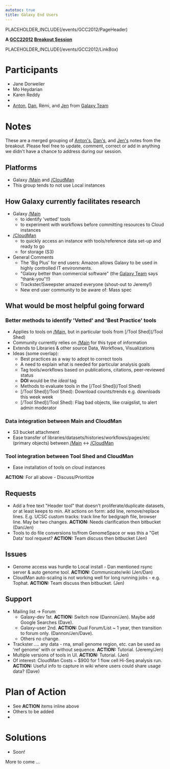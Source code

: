 ```yaml
---
autotoc: true
title: Galaxy End Users
---
```

PLACEHOLDER_INCLUDE(/events/GCC2012/PageHeader)



**A [GCC22012](/src/Events/GCC2012/index.md) [Breakout Session](/src/Events/GCC2012/Program/Breakouts/index.md)**

PLACEHOLDER_INCLUDE(/events/GCC2012/LinkBox)
<div class='right'></div>

# Participants

* Jane Dorweiler
* Mo Heydarian
* Karen Reddy
 * 
* [Anton](/src/anton/index.md), [Dan](/Dan), Rémi, and [Jen](/JenniferJackson) from [Galaxy Team](/src/GalaxyTeam/index.md)

# Notes

These are a merged grouping of [Anton's](/src/anton/index.md), [Dan's](/Dan), and [Jen's](/src/JenniferJackson/index.md) notes from the breakout.  Please feel free to update, comment, correct or add in anything we didn't have a chance to address during our session.


## Platforms

* Galaxy [/Main](/src/Main/index.md) and [/CloudMan](/src/CloudMan/index.md)
* This group tends to not use Local instances

## How Galaxy currently facilitates research

* Galaxy [/Main](/src/Main/index.md)
  * to identify 'vetted' tools
  * to experiment with workflows before committing resources to Cloud instances
* [/CloudMan](/src/CloudMan/index.md)
  * to quickly access an instance with tools/reference data set-up and ready to go
  * for storage (S3)
* General Comments
  * The 'Big Plus' for end users: Amazon allows Galaxy to be used in highly controlled IT environments. 
  * "Galaxy better than commercial software" (the [Galaxy Team](/src/GalaxyTeam/index.md) says "thank-you"!!)
  * Trackster/Sweepster amazed everyone (shout-out to Jeremy!)
  * New end user community to be aware of: Mass spec

## What would be most helpful going forward

### Better methods to identify 'Vetted' and 'Best Practice' tools
* Applies to tools on [/Main](/src/Main/index.md), but in particular tools from [/Tool Shed](/Tool Shed)
* Community currently relies on [/Main](/src/Main/index.md) for this type of information
* Extends to Libraries & other source Data, Workflows, Visualizations
* Ideas (some overlap):
  * Best practices as a way to adopt to correct tools
  * A need to explain what is needed for particular analysis goals
  * Tag tools/workflows based on publications, citations, peer-reviewed status
  * **DOI** would be the *ideal* tag
  * Methods to evaluate tools in the [/Tool Shed](/Tool Shed)
  * [/Tool Shed](/Tool Shed): Download counts/trends e.g. downloads this week week
  * [/Tool Shed](/Tool Shed): Flag bad objects, like craigslist, to alert admin moderator

### Data integration between Main and CloudMan
* S3 bucket attachment
* Ease transfer of libraries/datasets/histories/workflows/pages/etc (primary objects) between [/Main](/src/Main/index.md) &harr; [/CloudMan](/src/CloudMan/index.md)

### Tool integration between Tool Shed and CloudMan
* Ease installation of tools on cloud instances

**ACTION:** For all above - Discuss/Prioritize

## Requests
* Add a free text "Header tool" that doesn't proliferate/duplicate datasets, or at least keeps to min. Alt actions on form: add line, remove/replace lines. E.g. UCSC custom tracks: track line for bedgraph file, browser line. May be two changes. **ACTION:** Needs clarification then bitbucket (Dan/Jen)
* Tools to do file conversions to/from GenomeSpace or was this a "Get Data' tool request? **ACTION:** Team discuss then bitbucket (Jen)

## Issues
* Genome access was hurdle to Local install - Dan mentioned rsync server & auto genome tool. **ACTION:** Communicate/wiki (Jen/Dan)
* CloudMan auto-scaling is not working well for long running jobs - e.g. Tophat. **ACTION:** Team discuss then bitbucket. (Jen)


## Support
* Mailing list &rarr; Forum
  * Galaxy-dev 1st. **ACTION:** Switch now (Dannon/Jen). Maybe add Google Searches (Dave).
  * Galaxy-user 2nd. **ACTION:** Dual Forum/List ~ 1 year, then transition to forum only. (Dannon/Jen/Dave).
  * Others no change.
* Trackster .... any data - rna, small genome region, etc. can be used as 'ref genome' with or without sequence. **ACTION:** Tutorial. (Jeremy/Jen)
* Multiple versions of tools in UI. **ACTION:** Tutorial. (Jen)
* Of interest: CloudMan Costs ~ $900 for 1 flow cell Hi-Seq analysis run. **ACTION:** Useful info to capture in wiki where users could share usage data? (Dave)


# Plan of Action
* See **ACTION** items inline above
* Others to be added
 * 

# Solutions
* Soon!
 

More to come ...
